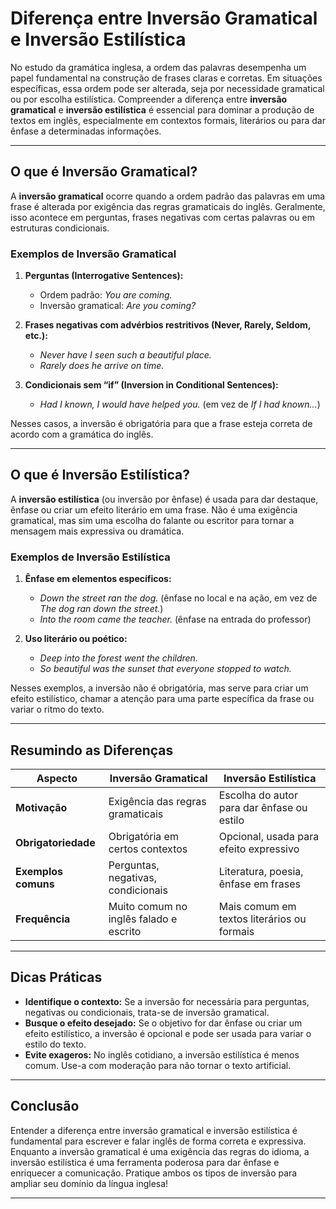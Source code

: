 
# Diferença entre Inversão Gramatical e Inversão Estilística

No estudo da gramática inglesa, a ordem das palavras desempenha um papel fundamental na construção de frases claras e corretas. Em situações específicas, essa ordem pode ser alterada, seja por necessidade gramatical ou por escolha estilística. Compreender a diferença entre **inversão gramatical** e **inversão estilística** é essencial para dominar a produção de textos em inglês, especialmente em contextos formais, literários ou para dar ênfase a determinadas informações.

---

## O que é Inversão Gramatical?

A **inversão gramatical** ocorre quando a ordem padrão das palavras em uma frase é alterada por exigência das regras gramaticais do inglês. Geralmente, isso acontece em perguntas, frases negativas com certas palavras ou em estruturas condicionais.

### Exemplos de Inversão Gramatical

1. **Perguntas (Interrogative Sentences):**
   - Ordem padrão: *You are coming.*
   - Inversão gramatical: *Are you coming?*

2. **Frases negativas com advérbios restritivos (Never, Rarely, Seldom, etc.):**
   - *Never have I seen such a beautiful place.*
   - *Rarely does he arrive on time.*

3. **Condicionais sem “if” (Inversion in Conditional Sentences):**
   - *Had I known, I would have helped you.* (em vez de *If I had known...*)

Nesses casos, a inversão é obrigatória para que a frase esteja correta de acordo com a gramática do inglês.

---

## O que é Inversão Estilística?

A **inversão estilística** (ou inversão por ênfase) é usada para dar destaque, ênfase ou criar um efeito literário em uma frase. Não é uma exigência gramatical, mas sim uma escolha do falante ou escritor para tornar a mensagem mais expressiva ou dramática.

### Exemplos de Inversão Estilística

1. **Ênfase em elementos específicos:**
   - *Down the street ran the dog.* (ênfase no local e na ação, em vez de *The dog ran down the street.*)
   - *Into the room came the teacher.* (ênfase na entrada do professor)

2. **Uso literário ou poético:**
   - *Deep into the forest went the children.*
   - *So beautiful was the sunset that everyone stopped to watch.*

Nesses exemplos, a inversão não é obrigatória, mas serve para criar um efeito estilístico, chamar a atenção para uma parte específica da frase ou variar o ritmo do texto.

---

## Resumindo as Diferenças

| Aspecto                | Inversão Gramatical                        | Inversão Estilística                        |
|------------------------|--------------------------------------------|---------------------------------------------|
| **Motivação**          | Exigência das regras gramaticais           | Escolha do autor para dar ênfase ou estilo  |
| **Obrigatoriedade**    | Obrigatória em certos contextos            | Opcional, usada para efeito expressivo      |
| **Exemplos comuns**    | Perguntas, negativas, condicionais         | Literatura, poesia, ênfase em frases        |
| **Frequência**         | Muito comum no inglês falado e escrito     | Mais comum em textos literários ou formais  |

---

## Dicas Práticas

- **Identifique o contexto:** Se a inversão for necessária para perguntas, negativas ou condicionais, trata-se de inversão gramatical.
- **Busque o efeito desejado:** Se o objetivo for dar ênfase ou criar um efeito estilístico, a inversão é opcional e pode ser usada para variar o estilo do texto.
- **Evite exageros:** No inglês cotidiano, a inversão estilística é menos comum. Use-a com moderação para não tornar o texto artificial.

---

## Conclusão

Entender a diferença entre inversão gramatical e inversão estilística é fundamental para escrever e falar inglês de forma correta e expressiva. Enquanto a inversão gramatical é uma exigência das regras do idioma, a inversão estilística é uma ferramenta poderosa para dar ênfase e enriquecer a comunicação. Pratique ambos os tipos de inversão para ampliar seu domínio da língua inglesa!

---
```